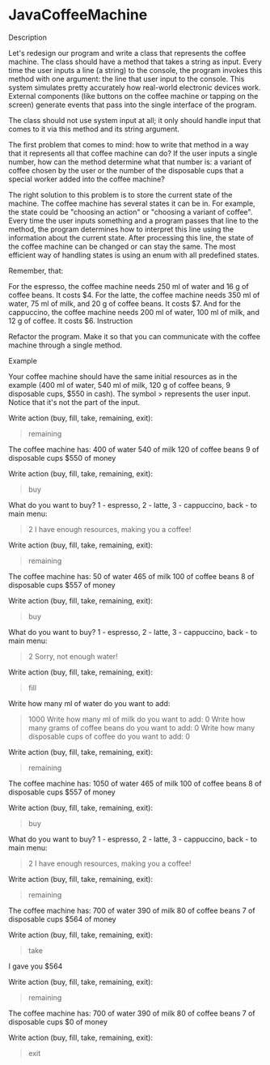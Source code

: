 # JavaCoffeeMachine
Description

Let's redesign our program and write a class that represents the coffee machine. The class should have a method that takes a string as input. Every time the user inputs a line (a string) to the console, the program invokes this method with one argument: the line that user input to the console. This system simulates pretty accurately how real-world electronic devices work. External components (like buttons on the coffee machine or tapping on the screen) generate events that pass into the single interface of the program.

The class should not use system input at all; it only should handle input that comes to it via this method and its string argument.

The first problem that comes to mind: how to write that method in a way that it represents all that coffee machine can do? If the user inputs a single number, how can the method determine what that number is: a variant of coffee chosen by the user or the number of the disposable cups that a special worker added into the coffee machine?

The right solution to this problem is to store the current state of the machine. The coffee machine has several states it can be in. For example, the state could be "choosing an action" or "choosing a variant of coffee". Every time the user inputs something and a program passes that line to the method, the program determines how to interpret this line using the information about the current state. After processing this line, the state of the coffee machine can be changed or can stay the same. The most efficient way of handling states is using an enum with all predefined states.

Remember, that:

For the espresso, the coffee machine needs 250 ml of water and 16 g of coffee beans. It costs $4.
For the latte, the coffee machine needs 350 ml of water, 75 ml of milk, and 20 g of coffee beans. It costs $7.
And for the cappuccino, the coffee machine needs 200 ml of water, 100 ml of milk, and 12 g of coffee. It costs $6.
Instruction

Refactor the program. Make it so that you can communicate with the coffee machine through a single method.

Example

Your coffee machine should have the same initial resources as in the example (400 ml of water, 540 ml of milk, 120 g of coffee beans, 9 disposable cups, $550 in cash).
The symbol > represents the user input. Notice that it's not the part of the input.

Write action (buy, fill, take, remaining, exit): 
> remaining

The coffee machine has:
400 of water
540 of milk
120 of coffee beans
9 of disposable cups
$550 of money

Write action (buy, fill, take, remaining, exit): 
> buy

What do you want to buy? 1 - espresso, 2 - latte, 3 - cappuccino, back - to main menu: 
> 2
I have enough resources, making you a coffee!

Write action (buy, fill, take, remaining, exit): 
> remaining

The coffee machine has:
50 of water
465 of milk
100 of coffee beans
8 of disposable cups
$557 of money

Write action (buy, fill, take, remaining, exit): 
> buy

What do you want to buy? 1 - espresso, 2 - latte, 3 - cappuccino, back - to main menu: 
> 2
Sorry, not enough water!

Write action (buy, fill, take, remaining, exit): 
> fill

Write how many ml of water do you want to add: 
> 1000
Write how many ml of milk do you want to add: 
> 0
Write how many grams of coffee beans do you want to add: 
> 0
Write how many disposable cups of coffee do you want to add: 
> 0

Write action (buy, fill, take, remaining, exit): 
> remaining

The coffee machine has:
1050 of water
465 of milk
100 of coffee beans
8 of disposable cups
$557 of money

Write action (buy, fill, take, remaining, exit): 
> buy

What do you want to buy? 1 - espresso, 2 - latte, 3 - cappuccino, back - to main menu: 
> 2
I have enough resources, making you a coffee!

Write action (buy, fill, take, remaining, exit): 
> remaining

The coffee machine has:
700 of water
390 of milk
80 of coffee beans
7 of disposable cups
$564 of money

Write action (buy, fill, take, remaining, exit): 
> take

I gave you $564

Write action (buy, fill, take, remaining, exit): 
> remaining

The coffee machine has:
700 of water
390 of milk
80 of coffee beans
7 of disposable cups
$0 of money

Write action (buy, fill, take, remaining, exit): 
> exit
